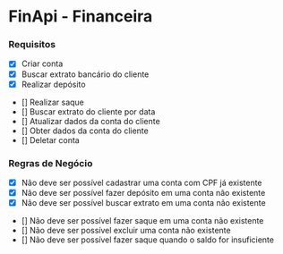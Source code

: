# FinApi - Financeira

### Requisitos

- [x] Criar conta
- [x] Buscar extrato bancário do cliente
- [x] Realizar depósito
- [] Realizar saque
- [] Buscar extrato do cliente por data
- [] Atualizar dados da conta do cliente
- [] Obter dados da conta do cliente
- [] Deletar conta

### Regras de Negócio

- [x] Não deve ser possível cadastrar uma conta com CPF já existente
- [x] Não deve ser possível fazer depósito em uma conta não existente
- [x] Não deve ser possível buscar extrato em uma conta não existente
- [] Não deve ser possível fazer saque em uma conta não existente
- [] Não deve ser possível excluir uma conta não existente
- [] Não deve ser possível fazer saque quando o saldo for insuficiente
